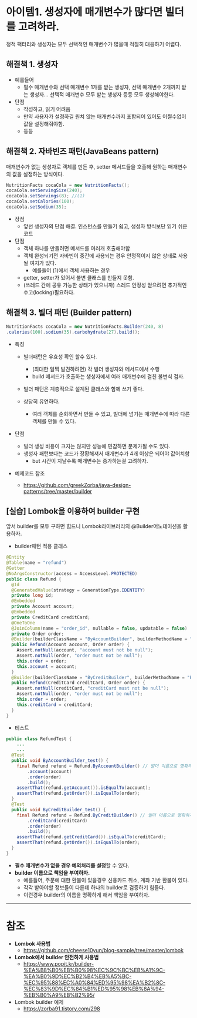 아이템1. 생성자에 매개변수가 많다면 빌더를 고려하라.
====================================================

정적 팩터리와 생성자는 모두 선택적인 매개변수가 많을때 적절히 대응하기 어렵다.

해결책 1. 생성자
----------------

-	예를들어
	-	필수 매개변수와 선택 매개변수 1개를 받는 생성자, 선택 매개변수 2개까지 받는 생성자... 선택적 매개변수 모두 받는 생성자 등등 모두 생성해야한다.
-	단점
	-	작성하고, 읽기 어려움
	-	만약 사용자가 설정하길 원치 않는 매개변수까지 포함되어 있어도 어쩔수없이 값을 설정해줘야함.
	-	등등

해결책 2. 자바빈즈 패턴(JavaBeans pattern)
------------------------------------------

매개변수가 없는 생성자로 객체를 만든 후, setter 메서드들을 호출해 원하는 매개변수의 값을 설정하는 방식이다.

```java
NutritionFacts cocaCola = new NutritionFacts();
cocaCola.setServingSize(240);
cocaCola.setServings(8); //(1)
cocaCola.setCalories(100);
cocaCola.setSodium(35);
```

-	장점
	-	앞선 생성자의 단점 해결. 인스턴스를 만들기 쉽고, 생성자 방식보단 읽기 쉬운 코드
-	단점
	-	객체 하나를 만들려면 메서드를 여러개 호출해야함
	-	객체 완성되기전 자바빈이 중간에 사용되는 경우 안정적이지 않은 상태로 사용될 여지가 있다.
		-	예를들어 (1)에서 객체 사용하는 경우
	-	getter, setter가 있어서 불변 클래스를 만들지 못함.
	-	(쓰레드 간에 공유 가능한 상태가 있으니까) 스레드 안정성 얻으려면 추가적인 수고(locking)필요하다.

해결책 3. 빌더 패턴 (Builder pattern)
-------------------------------------


```java
NutritionFacts cocaCola = new NutritionFacts.Builder(240, 8)
.calories(100).sodium(35).carbohydrate(27).build();
```
- 특징
	-	빌더패턴은 유효성 확인 할수 있다.

		-	(최대한 일찍 발견하려면) 각 빌더 생성자와 메서드에서 수행
		-	build 메서드가 호출하는 생성자에서 여러 매개변수에 걸친 불변식 검사.

	-	빌더 패턴은 계층적으로 설계된 클래스와 함께 쓰기 좋다.

	-	상당히 유연하다.

		-	여러 객체를 순회하면서 만들 수 있고, 빌더에 넘기는 매개변수에 따라 다른 객체를 만들 수 있다.

-	단점

	-	빌더 생성 비용이 크지는 않지만 성능에 민감하면 문제가될 수도 있다.
	-	생성자 패턴보다는 코드가 장황해져서 매개변수가 4개 이상은 되어야 값어치함
		-	but 시간이 지날수록 매개변수는 증가하는걸 고려하자.

-	예제코드 참조

	-	https://github.com/greekZorba/java-design-patterns/tree/master/builder

[실습] Lombok을 이용하여 builder 구현
-------------------------------------

앞서 builder를 모두 구하면 힘드니 Lombok라이브러리의 @Builder어노테이션을 활용하자.

-	builder패턴 적용 클래스

```java
@Entity
@Table(name = "refund")
@Getter
@NoArgsConstructor(access = AccessLevel.PROTECTED)
public class Refund {
  @Id
  @GeneratedValue(strategy = GenerationType.IDENTITY)
  private long id;
  @Embedded
  private Account account;
  @Embedded
  private CreditCard creditCard;
  @OneToOne
  @JoinColumn(name = "order_id", nullable = false, updatable = false)
  private Order order;
  @Builder(builderClassName = "ByAccountBuilder", builderMethodName = "ByAccountBuilder") // 계좌 번호 기반 환불, Builder 이름을 부여해서 그에 따른 책임 부여, 그에 따른 필수 인자값 명확
  public Refund(Account account, Order order) {
    Assert.notNull(account, "account must not be null");
    Assert.notNull(order, "order must not be null");
    this.order = order;
    this.account = account;
  }
  @Builder(builderClassName = "ByCreditBuilder", builderMethodName = "ByCreditBuilder")  // 신용 카드 기반 환불, Builder 이름을 부여해서 그에 따른 책임 부여, 그에 따른 필수 인자값 명확
  public Refund(CreditCard creditCard, Order order) {
    Assert.notNull(creditCard, "creditCard must not be null");
    Assert.notNull(order, "order must not be null");
    this.order = order;
    this.creditCard = creditCard;
  }
}
```

-	테스트

```java
public class RefundTest {
    ...
    ...
  @Test
  public void ByAccountBuilder_test() {
    final Refund refund = Refund.ByAccountBuilder() // 빌더 이름으로 명확하게 그 의도를 드러 내고 있습니다.
        .account(account)
        .order(order)
        .build();
    assertThat(refund.getAccount()).isEqualTo(account);
    assertThat(refund.getOrder()).isEqualTo(order);
  }
  @Test
  public void ByCreditBuilder_test() {
    final Refund refund = Refund.ByCreditBuilder() // 빌더 이름으로 명확하게 그 의도를 드러 내고 있습니다.
        .creditCard(creditCard)
        .order(order)
        .build();
    assertThat(refund.getCreditCard()).isEqualTo(creditCard);
    assertThat(refund.getOrder()).isEqualTo(order);
  }
}
```

-	**필수 매개변수가 없을 경우 예외처리를 설정**할 수 있다.
-	**builder 이름으로 책임을 부여하자.**
	-	예를들어, 주문에 대한 환불이 있을경우 신용카드 취소, 계좌 기반 환불이 있다.
	-	각각 받아야할 정보들이 다른데 하나의 builder로 검증하기 힘들다.
	-	이런경우 builder의 이름을 명확하게 해서 책임을 부여하자.

---

참조
====

-	**Lombok 사용법**
	-	https://github.com/cheese10yun/blog-sample/tree/master/lombok
-	**Lombok에서 builder 안전하게 사용법**
	-	https://www.popit.kr/builder-%EA%B8%B0%EB%B0%98%EC%9C%BC%EB%A1%9C-%EA%B0%9D%EC%B2%B4%EB%A5%BC-%EC%95%88%EC%A0%84%ED%95%98%EA%B2%8C-%EC%83%9D%EC%84%B1%ED%95%98%EB%8A%94-%EB%B0%A9%EB%B2%95/
-	Lombok builder 예제
	-	https://zorba91.tistory.com/298

